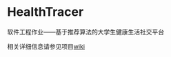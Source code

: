 # HealthTracer
软件工程作业——基于推荐算法的大学生健康生活社交平台

相关详细信息请参见项目[wiki](https://github.com/LokyinZHAO/HealthTracer/wiki)

